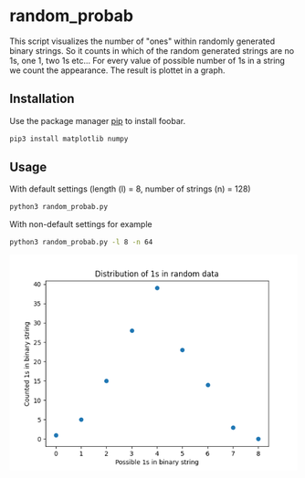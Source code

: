 # random_probab

This script visualizes the number of "ones" within randomly generated binary strings.
So it counts in which of the random generated strings are no 1s, one 1, two 1s etc...
For every value of possible number of 1s in a string we count the appearance. 
The result is plottet in a graph.


## Installation

Use the package manager [pip](https://pip.pypa.io/en/stable/) to install foobar.

```bash
pip3 install matplotlib numpy
```

## Usage

With default settings (length (l) = 8, number of strings (n) = 128)
```bash
python3 random_probab.py 
```
With non-default settings for example
```bash
python3 random_probab.py -l 8 -n 64
```

![alt text](https://github.com/felixbusch1/random_probab/blob/master/Plot)
